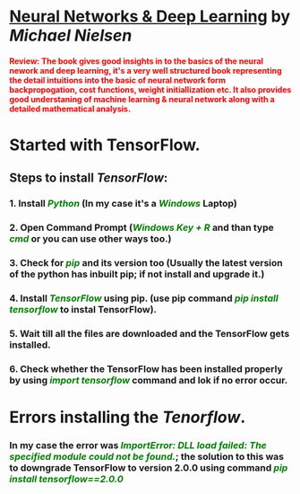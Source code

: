 # [Neural Networks & Deep Learning](http://neuralnetworksanddeeplearning.com/index.html) by _Michael Nielsen_
#### <font color="red">Review: The book gives good insights in to the basics of the neural nework and deep learning, it's a very well structured book representing the detail intuitions into the basic of neural network form backpropogation, cost functions, weight initiallization etc. It also provides good understaning of machine learning & neural network along with a detailed mathematical analysis. </font>


# Started with TensorFlow.
## Steps to install _TensorFlow_:
### 1. Install <font color="green"> _Python_ </font> (In my case it's a <font color="green">_Windows_</font> Laptop) 
### 2. Open Command Prompt (<font color="green">_Windows Key + R_ </font>and than type <font color="green">_cmd_</font> or you can use other ways too.)
### 3. Check for <font color="green">_pip_</font></font> and its version too (Usually the latest version of the python has inbuilt pip; if not install and upgrade it.)
### 4. Install <font color="green">_TensorFlow_</font> using pip. (use pip command <font color="green">_pip install tensorflow_</font> to instal TensorFlow).
### 5. Wait till all the files are downloaded and the TensorFlow gets installed.
### 6. Check whether the TensorFlow has been installed properly by using <font color="green">_import tensorflow_</font> command and lok if no error occur.

# Errors installing the _Tenorflow_.

### In my case the error was <font color="green">_ImportError: DLL load failed: The specified module could not be found._</font>; the solution to this was to downgrade TensorFlow to version 2.0.0 using command <font color="green">_pip install tensorflow==2.0.0_</font> 


